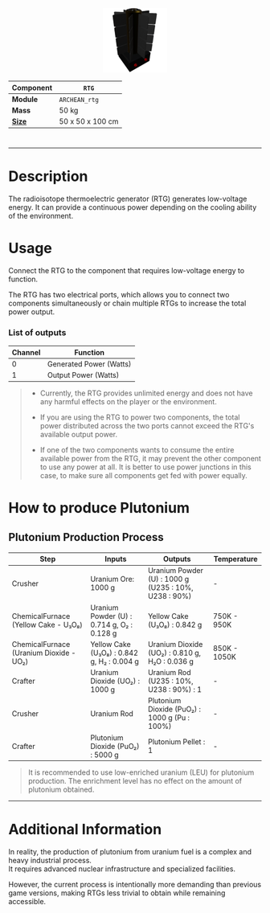 <p align="center">
  <img src="RTG.png" />
</p>

|Component|`RTG`|
|---|---|
|**Module**|`ARCHEAN_rtg`|
|**Mass**|50 kg|
|[**Size**](# "Based on the component's occupancy in a fixed 25cm grid.")|50 x 50 x 100 cm|
#
---

# Description
The radioisotope thermoelectric generator (RTG) generates low-voltage energy. It can provide a continuous power depending on the cooling ability of the environment.

# Usage
Connect the RTG to the component that requires low-voltage energy to function.

The RTG has two electrical ports, which allows you to connect two components simultaneously or chain multiple RTGs to increase the total power output.

### List of outputs
|Channel|Function|
|---|---|
|0|Generated Power (Watts)|
|1|Output Power (Watts)|

> - Currently, the RTG provides unlimited energy and does not have any harmful effects on the player or the environment.
>
> - If you are using the RTG to power two components, the total power distributed across the two ports cannot exceed the RTG's available output power.
>
> - If one of the two components wants to consume the entire available power from the RTG, it may prevent the other component to use any power at all. It is better to use power junctions in this case, to make sure all components get fed with power equally.


# How to produce Plutonium

## Plutonium Production Process

|Step|Inputs|Outputs|Temperature|
|---|---|---|---|
|Crusher|Uranium Ore: 1000 g|Uranium Powder (U) : 1000 g (U235 : 10%, U238 : 90%)|-|
|ChemicalFurnace (Yellow Cake - U₃O₈)|Uranium Powder (U) : 0.714 g, O₂ : 0.128 g|Yellow Cake (U₃O₈) : 0.842 g|750K - 950K|
|ChemicalFurnace (Uranium Dioxide - UO₂)|Yellow Cake (U₃O₈) : 0.842 g, H₂ : 0.004 g|Uranium Dioxide (UO₂) : 0.810 g, H₂O : 0.036 g|850K - 1050K|
|Crafter|Uranium Dioxide (UO₂) : 1000 g|Uranium Rod (U235 : 10%, U238 : 90%) : 1|-|
|Crusher|Uranium Rod|Plutonium Dioxide (PuO₂) : 1000 g (Pu : 100%)|-|
|Crafter|Plutonium Dioxide (PuO₂) : 5000 g|Plutonium Pellet : 1|-|

> It is recommended to use low-enriched uranium (LEU) for plutonium production. The enrichment level has no effect on the amount of plutonium obtained.

---

# Additional Information

In reality, the production of plutonium from uranium fuel is a complex and heavy industrial process.  
It requires advanced nuclear infrastructure and specialized facilities.

However, the current process is intentionally more demanding than previous game versions, making RTGs less trivial to obtain while remaining accessible.

